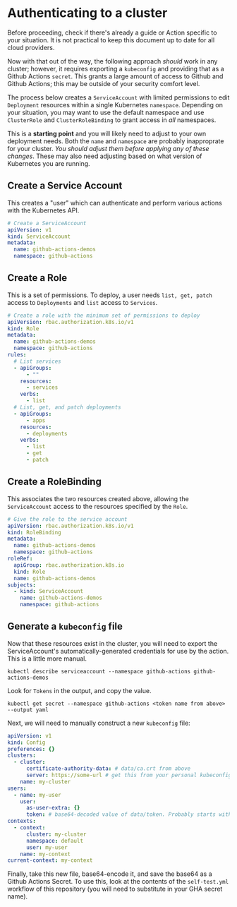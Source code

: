 # Authenticating to a cluster

Before proceeding, check if there's already a guide or Action specific to your situation.
It is not practical to keep this document up to date for all cloud providers.

Now with that out of the way, the following approach _should_ work in any cluster; however, it requires exporting a `kubeconfig` and providing that as a Github Actions `secret`.
This grants a large amount of access to Github and Github Actions; this may be outside of your security comfort level.

The process below creates a `ServiceAccount` with limited permissions to edit `Deployment` resources within a single Kubernetes `namespace`.
Depending on your situation, you may want to use the default namespace and use `ClusterRole` and `ClusterRoleBinding` to grant access in _all_ namespaces.

This is a **starting point** and you will likely need to adjust to your own deployment needs.
Both the `name` and `namespace` are probably inapproprate for your cluster.
_You should adjust them before applying any of these changes_.
These may also need adjusting based on what version of Kubernetes you are running.

## Create a Service Account
This creates a "user" which can authenticate and perform various actions with the Kubernetes API.


```yaml
# Create a ServiceAccount
apiVersion: v1
kind: ServiceAccount
metadata:
  name: github-actions-demos
  namespace: github-actions
```
## Create a Role
This is a set of permissions.
To deploy, a user needs `list, get, patch` access to `Deployments` and `list` access to `Services`.

```yaml
# Create a role with the minimum set of permissions to deploy
apiVersion: rbac.authorization.k8s.io/v1
kind: Role
metadata:
  name: github-actions-demos
  namespace: github-actions
rules:
  # List services
  - apiGroups:
      - ""
    resources:
      - services
    verbs:
      - list
  # List, get, and patch deployments
  - apiGroups:
      - apps
    resources:
      - deployments
    verbs:
      - list
      - get
      - patch
```

## Create a RoleBinding
This associates the two resources created above, allowing the `ServiceAccount` access to the resources specified by the `Role`.

```yaml
# Give the role to the service account
apiVersion: rbac.authorization.k8s.io/v1
kind: RoleBinding
metadata:
  name: github-actions-demos
  namespace: github-actions
roleRef:
  apiGroup: rbac.authorization.k8s.io
  kind: Role
  name: github-actions-demos
subjects:
  - kind: ServiceAccount
    name: github-actions-demos
    namespace: github-actions
```

## Generate a `kubeconfig` file
Now that these resources exist in the cluster, you will need to export the ServiceAccount's automatically-generated credentials for use by the action.
This is a little more manual.

```
kubectl describe serviceaccount --namespace github-actions github-actions-demos
```

Look for `Tokens` in the output, and copy the value.

```
kubectl get secret --namespace github-actions <token name from above> --output yaml
```

Next, we will need to manually construct a new `kubeconfig` file:

```yaml
apiVersion: v1
kind: Config
preferences: {}
clusters:
  - cluster:
      certificate-authority-data: # data/ca.crt from above
      server: https://some-url # get this from your personal kubeconfig
    name: my-cluster
users:
  - name: my-user
    user:
      as-user-extra: {}
      token: # base64-decoded value of data/token. Probably starts with `eyJ`
contexts:
  - context:
      cluster: my-cluster
      namespace: default
      user: my-user
    name: my-context
current-context: my-context
```

Finally, take this new file, base64-encode it, and save the base64 as a Github Actions Secret.
To use this, look at the contents of the `self-test.yml` workflow of this repository (you will need to substitute in your GHA secret name).



